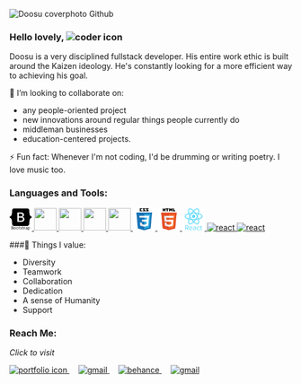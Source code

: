 ![Doosu coverphoto Github](https://user-images.githubusercontent.com/30739601/226410277-15c7f13e-32ee-4df1-849f-297f8f5c547c.png)


### Hello lovely, <img src="https://res.cloudinary.com/naijpoll/image/upload/c_crop,h_296,w_277/v1679334133/Icons%20and%20Flaticons/680-it-developer-lineal_s2afg0.gif" alt="coder icon" width="50" height="50"/>
</h3>


Doosu is a very disciplined fullstack developer. His entire work ethic is built around the Kaizen ideology. He's constantly looking for a more efficient way to achieving his goal. 

👯 I’m looking to collaborate on:
- any people-oriented project
- new innovations around regular things people currently do
- middleman businesses
- education-centered projects.

⚡ Fun fact: Whenever I'm not coding, I'd be drumming or writing poetry. I love music too.

<h3 align="left">Languages and Tools:</h3>
<p align="left"> 
<a href="https://getbootstrap.com" target="_blank" rel="noreferrer">
 <img src="https://raw.githubusercontent.com/devicons/devicon/master/icons/bootstrap/bootstrap-plain-wordmark.svg" alt="bootstrap" width="40" height="40"/> 
 </a>
 
 <a href="https://python.com" target="_blank" rel="noreferrer">
 <img src="https://cdn.jsdelivr.net/gh/devicons/devicon/icons/python/python-original.svg" width="40" height="40"/>
 </a>
 
 <a href="https://django.com" target="_blank" rel="noreferrer">
 <img src="https://cdn.jsdelivr.net/gh/devicons/devicon/icons/django/django-plain.svg" width="40" height="40"/>
 </a>

  <a href="https://jquery.com" target="_blank" rel="noreferrer">
  <img src="https://cdn.jsdelivr.net/gh/devicons/devicon/icons/jquery/jquery-original.svg" width="40" height="40"/>
  </a>
  
  <a href="https://javascript.com" target="_blank" rel="noreferrer">
  <img src="https://cdn.jsdelivr.net/gh/devicons/devicon/icons/javascript/javascript-original.svg" width="40" height="40"/>
  </a>

  <a href="https://www.w3schools.com/css/" target="_blank" rel="noreferrer"> 
  <img src="https://raw.githubusercontent.com/devicons/devicon/master/icons/css3/css3-original-wordmark.svg" alt="css3" width="40" height="40"/> 
  </a>
   <a href="https://www.w3.org/html/" target="_blank" rel="noreferrer"> 
   <img src="https://raw.githubusercontent.com/devicons/devicon/master/icons/html5/html5-original-wordmark.svg" alt="html5" width="40" height="40"/> 
   </a>    
   <a href="https://reactjs.org/" target="_blank" rel="noreferrer"> <img src="https://raw.githubusercontent.com/devicons/devicon/master/icons/react/react-original-wordmark.svg" alt="react" width="40" height="40"/> 
   </a> 
   <a href="https://figma.com/" target="_blank" rel="noreferrer"> 
   <img src="https://res.cloudinary.com/naijpoll/image/upload/v1679335088/Icons%20and%20Flaticons/figma_rxdbcz.png" alt="react" width="40" height="40"/> 
   </a>
   <a href="https://adobe.com/" target="_blank" rel="noreferrer"> 
   <img src="https://res.cloudinary.com/naijpoll/image/upload/v1679334327/Icons%20and%20Flaticons/photoshop_mua9sv.png" alt="react" width="40" height="40"/> 
   </a>

 ###🌱 Things I value:
 - Diversity
 - Teamwork
 - Collaboration
 - Dedication
 - A sense of Humanity
 - Support
 
 
### Reach Me:
<p><i> Click to visit </i></p>
<p>
<a href="https://www.cyberds.pythonanywhere.com/" target="_blank" rel="noreferrer" title="click to visit my portfolio website"> 
 <img src="https://res.cloudinary.com/naijpoll/image/upload/v1679334486/Icons%20and%20Flaticons/profile_udm0g1.gif" alt="portfolio icon" width="40" height="40"/>
 </a> &nbsp; &nbsp;
 <a href="mailto:dskbagain@gmail.com" target="_blank" rel="noreferrer" title="dskbagain@gmail.com"> 
 <img src="https://res.cloudinary.com/naijpoll/image/upload/v1679334277/Icons%20and%20Flaticons/gmail_xqrjok.png" alt="gmail" width="40" height="40"/>
 </a> &nbsp; &nbsp;
 <a href="https://www.behance.net/doosubere" target="_blank" rel="noreferrer" title="behance username: doosubere"> 
 <img src="https://res.cloudinary.com/naijpoll/image/upload/v1679334326/Icons%20and%20Flaticons/behance_frawex.png" alt="behance" width="40" height="40" title="behance username: doosubere"/>
 </a> &nbsp; &nbsp;
 <a href="https://wa.me/2349081505800" target="_blank" rel="noreferrer" title="+2349081505800"> 
 <img src="https://res.cloudinary.com/naijpoll/image/upload/v1679336315/Icons%20and%20Flaticons/whatsapp_bepzbx.png" alt="gmail" width="40" height="40"/></a>
 
 </p>


<!--
**cyberds/cyberds** is a ✨ _special_ ✨ repository because its `README.md` (this file) appears on your GitHub profile.

Here are some ideas to get you started:

- 🔭 I’m currently working on ...
- 🌱 I’m currently learning ...
- 👯 I’m looking to collaborate on ...
- 🤔 I’m looking for help with ...
- 💬 Ask me about ...
- 📫 How to reach me: ...
- 😄 Pronouns: ...
- ⚡ Fun fact: ...
-->
